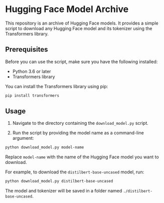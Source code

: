 # Hugging Face Model Archive

This repository is an archive of Hugging Face models. It provides a simple script to download any Hugging Face model and its tokenizer using the Transformers library.

## Prerequisites

Before you can use the script, make sure you have the following installed:

- Python 3.6 or later
- Transformers library

You can install the Transformers library using pip:

```bash
pip install transformers
```


## Usage

1. Navigate to the directory containing the `download_model.py` script.

2. Run the script by providing the model name as a command-line argument:


```bash
python download_model.py model-name
```

Replace `model-name` with the name of the Hugging Face model you want to download.

For example, to download the `distilbert-base-uncased` model, run:

```bash
python download_model.py distilbert-base-uncased
```

The model and tokenizer will be saved in a folder named `./distilbert-base-uncased`.

